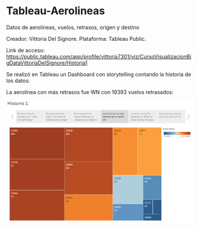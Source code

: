 # Tableau-Aerolineas
Datos de aerolineas, vuelos, retrasos, origen y destino

Creador: Vittoria Del Signore.
Plataforma: Tableau Public.

Link de acceso: https://public.tableau.com/app/profile/vittoria7301/viz/CursoVisualizacionBigDataVittoriaDelSignore/Historia1

Se realizó en Tableau un Dashboard con storytelling contando la historia de los datos:

La aerolínea con más retrasos fue WN con 19393 vuelos retrasados:

![Gráficos de Siniestros](https://github.com/vittoriadelsignore/Tableau-Aerolineas/blob/master/Aerolineas.png)
